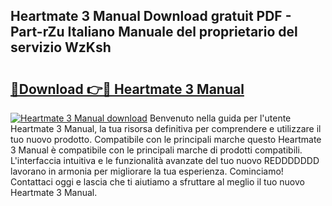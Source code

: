 ## Heartmate 3 Manual Download gratuit PDF - Part-rZu Italiano Manuale del proprietario del servizio WzKsh

# <h2><a href="http://dfbjl8.blite.top/?on=Heartmate+3+Manual">🔗Download 👉🔴 Heartmate 3 Manual</a></h2>

[![Heartmate 3 Manual download](https://i.imgur.com/lujVjoI.png)](http://dfbjl8.blite.top/?on=Heartmate+3+Manual)
Benvenuto nella guida per l'utente Heartmate 3 Manual, la tua risorsa definitiva per comprendere e utilizzare il tuo nuovo prodotto. Compatibile con le principali marche questo Heartmate 3 Manual è compatibile con le principali marche di prodotti compatibili. L'interfaccia intuitiva e le funzionalità avanzate del tuo nuovo REDDDDDDD lavorano in armonia per migliorare la tua esperienza. Cominciamo! Contattaci oggi e lascia che ti aiutiamo a sfruttare al meglio il tuo nuovo Heartmate 3 Manual.
